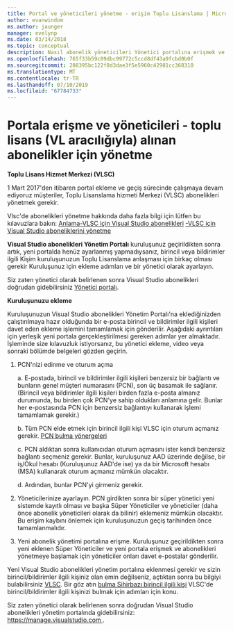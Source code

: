 ```yaml
---
title: Portal ve yöneticileri yönetme - erişim Toplu Lisanslama | Microsoft Docs
author: evanwindom
ms.author: jaunger
manager: evelynp
ms.date: 03/14/2018
ms.topic: conceptual
description: Nasıl abonelik yöneticileri Yönetici portalına erişmek ve toplu lisans (VL aracılığıyla) alınan Aboneliklerini Yönetme öğrenin
ms.openlocfilehash: 765f33b59c89dbc99772c5ccd8df43a9fcbd0b0f
ms.sourcegitcommit: 208395bc122f8d3dae3f5e5960c42981cc368310
ms.translationtype: MT
ms.contentlocale: tr-TR
ms.lasthandoff: 07/10/2019
ms.locfileid: "67784733"
---
```

# <a name="accessing-the-portal-and-managing-administrators---for-subscriptions-acquired-through-volume-licensing-vl"></a>Portala erişme ve yöneticileri - toplu lisans (VL aracılığıyla) alınan abonelikler için yönetme

**Toplu Lisans Hizmet Merkezi (VLSC)**

1 Mart 2017'den itibaren portal ekleme ve geçiş sürecinde çalışmaya devam ediyoruz müşteriler, Toplu Lisanslama hizmeti Merkezi (VLSC) abonelikleri yönetmek gerekir.

Vlsc'de abonelikleri yönetme hakkında daha fazla bilgi için lütfen bu kılavuzlara bakın: [Anlama-VLSC için Visual Studio abonelikleri](https://visualstudio.microsoft.com/wp-content/uploads/2016/11/Understanding-Visual-Studio-Subscriptions-Administration-Guide-for-VLSC.pdf)
[-VLSC için Visual Studio aboneliklerini yönetme](https://visualstudio.microsoft.com/wp-content/uploads/2016/11/Managing-Visual-Studio-Subscriptions-Administration-Guide-for-VLSC.pdf)

**Visual Studio abonelikleri Yönetim Portalı** kuruluşunuz geçirildikten sonra artık, yeni portalda henüz ayarlanmış yapmadıysanız, birincil veya bildirimler ilgili Kişim kuruluşunuzun Toplu Lisanslama anlaşması için birkaç olması gerekir Kuruluşunuz için ekleme adımları ve bir yönetici olarak ayarlayın.

Siz zaten yönetici olarak belirlenen sonra Visual Studio abonelikleri doğrudan gidebilirsiniz [Yönetici portalı](https://manage.visualstudio.com/).

**Kuruluşunuzu ekleme**

Kuruluşunuzun Visual Studio abonelikleri Yönetim Portalı'na eklediğinizden çalıştırılmaya hazır olduğunda bir e-posta birincil ve bildirimler ilgili kişileri davet eden ekleme işlemini tamamlamak için gönderilir. Aşağıdaki ayrıntıları için yerleşik yeni portala gerçekleştirilmesi gereken adımlar yer almaktadır. İşleminde size kılavuzluk istiyorsanız, bu yönetici ekleme, video veya sonraki bölümde belgeleri gözden geçirin.

1. PCN'nizi edinme ve oturum açma

     a. E-postada, birincil ve bildirimler ilgili kişileri benzersiz bir bağlantı ve bunların genel müşteri numarasını (PCN), son üç basamak ile sağlanır.  (Birincil veya bildirimler ilgili kişileri birden fazla e-posta almanız durumunda, bu birden çok PCN'ye sahip oldukları anlamına gelir. Bunlar her e-postasında PCN için benzersiz bağlantıyı kullanarak işlemi tamamlamak gerekir.)

     b. Tüm PCN elde etmek için birincil ilgili kişi VLSC için oturum açmanız gerekir. [PCN bulma yönergeleri](find-pcn.md)

     c. PCN aldıktan sonra kullanıcıdan oturum açmasını ister kendi benzersiz bağlantı seçmeniz gerekir. Bunlar, kuruluşunuz AAD üzerinde değilse, bir iş/Okul hesabı (Kuruluşunuz AAD'de ise) ya da bir Microsoft hesabı (MSA) kullanarak oturum açmanız mümkün olacaktır.

     d. Ardından, bunlar PCN'yi girmeniz gerekir.

2. Yöneticilerinize ayarlayın.  PCN girdikten sonra bir süper yönetici yeni sistemde kayıtlı olması ve başka Süper Yöneticiler ve yöneticiler (daha önce abonelik yöneticileri olarak da bilinir) eklemeniz mümkün olacaktır. Bu erişim kaybını önlemek için kuruluşunuzun geçiş tarihinden önce tamamlanmalıdır.

3. Yeni abonelik yönetimi portalına erişme. Kuruluşunuz geçirildikten sonra yeni eklenen Süper Yöneticiler ve yeni portala erişmek ve abonelikleri yönetmeye başlamak için yöneticiler onları davet e-postalar gönderilir.

Yeni Visual Studio abonelikleri yönetim portalına eklenmesi gerekir ve sizin birincil/bildirimler ilgili kişiniz olan emin değilseniz, açtıktan sonra bu bilgiyi bulabilirsiniz [VLSC](https://www.microsoft.com/Licensing/servicecenter/default.aspx). Bir göz atın [bulma Sihirbazı birincil ilgili kişi](find-primary-contact.md) VLSC'de birincil/bildirimler ilgili kişinizi bulmak için adımları için konu.

Siz zaten yönetici olarak belirlenen sonra doğrudan Visual Studio abonelikleri yönetim portalında gidebilirsiniz: [ https://manage.visualstudio.com ](https://manage.visualstudio.com).
